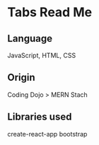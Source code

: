 # Tabs Read Me

## Language

JavaScript, HTML, CSS

## Origin

Coding Dojo > MERN Stach

## Libraries used

create-react-app
bootstrap